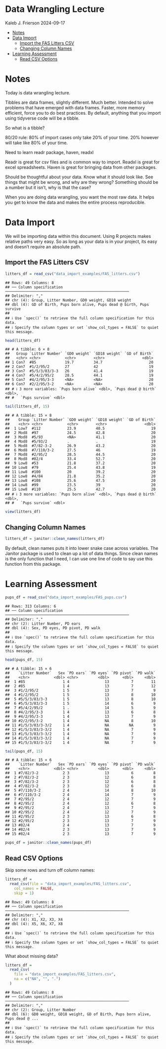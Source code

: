 Data Wrangling Lecture
================
Kaleb J. Frierson
2024-09-17

- [Notes](#notes)
- [Data Import](#data-import)
  - [Import the FAS Litters CSV](#import-the-fas-litters-csv)
  - [Changing Column Names](#changing-column-names)
- [Learning Assessment](#learning-assessment)
  - [Read CSV Options](#read-csv-options)

# Notes

Today is data wrangling lecture.

Tibbles are data frames, slightly different. Much better. Intended to
solve problems that have emerged with data frames. Faster, more memory
efficient, force you to do best practices. By default, anything that you
import using tidyverse code will be a tibble.

So what is a tibble?

80/20 rule: 80% of import cases only take 20% of your time. 20% however
will take like 80% of your time.

Need to learn readr package, haven, readxl

Readr is great for csv files and is common way to import. Readxl is
great for excel spreadsheets. Haven is great for bringing data from
other packages.

Should be thoughtful about your data. Know what it should look like. See
things that might be wrong, and why are they wrong? Something should be
a number but it isn’t, why is that the case?

When you are doing data wrangling, you want the most raw data. It helps
you get to know the data and makes the entire process reproducible.

# Data Import

We will be importing data within this document. Using R projects makes
relative paths very easy. So as long as your data is in your project,
its easy and doesn’t require an absolute path.

## Import the FAS Litters CSV

``` r
litters_df = read_csv("data_import_examples/FAS_litters.csv")
```

    ## Rows: 49 Columns: 8
    ## ── Column specification ────────────────────────────────────────────────────────
    ## Delimiter: ","
    ## chr (4): Group, Litter Number, GD0 weight, GD18 weight
    ## dbl (4): GD of Birth, Pups born alive, Pups dead @ birth, Pups survive
    ## 
    ## ℹ Use `spec()` to retrieve the full column specification for this data.
    ## ℹ Specify the column types or set `show_col_types = FALSE` to quiet this message.

``` r
head(litters_df)
```

    ## # A tibble: 6 × 8
    ##   Group `Litter Number` `GD0 weight` `GD18 weight` `GD of Birth`
    ##   <chr> <chr>           <chr>        <chr>                 <dbl>
    ## 1 Con7  #85             19.7         34.7                     20
    ## 2 Con7  #1/2/95/2       27           42                       19
    ## 3 Con7  #5/5/3/83/3-3   26           41.4                     19
    ## 4 Con7  #5/4/2/95/2     28.5         44.1                     19
    ## 5 Con7  #4/2/95/3-3     <NA>         <NA>                     20
    ## 6 Con7  #2/2/95/3-2     <NA>         <NA>                     20
    ## # ℹ 3 more variables: `Pups born alive` <dbl>, `Pups dead @ birth` <dbl>,
    ## #   `Pups survive` <dbl>

``` r
tail(litters_df, 15)
```

    ## # A tibble: 15 × 8
    ##    Group `Litter Number` `GD0 weight` `GD18 weight` `GD of Birth`
    ##    <chr> <chr>           <chr>        <chr>                 <dbl>
    ##  1 Low7  #112            23.9         40.5                     19
    ##  2 Mod8  #97             24.5         42.8                     20
    ##  3 Mod8  #5/93           <NA>         41.1                     20
    ##  4 Mod8  #5/93/2         .            .                        19
    ##  5 Mod8  #7/82-3-2       26.9         43.2                     20
    ##  6 Mod8  #7/110/3-2      27.5         46                       19
    ##  7 Mod8  #2/95/2         28.5         44.5                     20
    ##  8 Mod8  #82/4           33.4         52.7                     20
    ##  9 Low8  #53             21.8         37.2                     20
    ## 10 Low8  #79             25.4         43.8                     19
    ## 11 Low8  #100            20           39.2                     20
    ## 12 Low8  #4/84           21.8         35.2                     20
    ## 13 Low8  #108            25.6         47.5                     20
    ## 14 Low8  #99             23.5         39                       20
    ## 15 Low8  #110            25.5         42.7                     20
    ## # ℹ 3 more variables: `Pups born alive` <dbl>, `Pups dead @ birth` <dbl>,
    ## #   `Pups survive` <dbl>

``` r
view(litters_df)
```

## Changing Column Names

``` r
litters_df = janitor::clean_names(litters_df)
```

By default, clean names puts it into lower snake case across variables.
The Janitor package is used to clean up a lot of data things. Since
clean names is the only function that I need, I can use one line of code
to say use this function from this package.

# Learning Assessment

``` r
pups_df = read_csv("data_import_examples/FAS_pups.csv")
```

    ## Rows: 313 Columns: 6
    ## ── Column specification ────────────────────────────────────────────────────────
    ## Delimiter: ","
    ## chr (2): Litter Number, PD ears
    ## dbl (4): Sex, PD eyes, PD pivot, PD walk
    ## 
    ## ℹ Use `spec()` to retrieve the full column specification for this data.
    ## ℹ Specify the column types or set `show_col_types = FALSE` to quiet this message.

``` r
head(pups_df, 15)
```

    ## # A tibble: 15 × 6
    ##    `Litter Number`   Sex `PD ears` `PD eyes` `PD pivot` `PD walk`
    ##    <chr>           <dbl> <chr>         <dbl>      <dbl>     <dbl>
    ##  1 #85                 1 4                13          7        11
    ##  2 #85                 1 4                13          7        12
    ##  3 #1/2/95/2           1 5                13          7         9
    ##  4 #1/2/95/2           1 5                13          8        10
    ##  5 #5/5/3/83/3-3       1 5                13          8        10
    ##  6 #5/5/3/83/3-3       1 5                14          6         9
    ##  7 #5/4/2/95/2         1 .                14          5         9
    ##  8 #4/2/95/3-3         1 4                13          6         8
    ##  9 #4/2/95/3-3         1 4                13          7         9
    ## 10 #2/2/95/3-2         1 4                NA          8        10
    ## 11 #1/5/3/83/3-3/2     1 4                NA         NA         9
    ## 12 #1/5/3/83/3-3/2     1 4                NA          7         9
    ## 13 #1/5/3/83/3-3/2     1 4                NA          7         9
    ## 14 #1/5/3/83/3-3/2     1 4                NA          7         9
    ## 15 #1/5/3/83/3-3/2     1 4                NA          7         9

``` r
tail(pups_df, 15)
```

    ## # A tibble: 15 × 6
    ##    `Litter Number`   Sex `PD ears` `PD eyes` `PD pivot` `PD walk`
    ##    <chr>           <dbl> <chr>         <dbl>      <dbl>     <dbl>
    ##  1 #7/82/3-2           2 3                13          6         8
    ##  2 #7/82/3-2           2 3                12          6         8
    ##  3 #7/82/3-2           2 3                12          6         8
    ##  4 #7/82/3-2           2 3                12          6         8
    ##  5 #7/110/3-2          2 4                14          8        10
    ##  6 #7/110/3-2          2 4                14          7         9
    ##  7 #2/95/2             2 4                12          7         9
    ##  8 #2/95/2             2 4                12          6         8
    ##  9 #2/95/2             2 4                13          7         9
    ## 10 #2/95/2             2 4                12          7         9
    ## 11 #2/95/2             2 3                13          6         8
    ## 12 #2/95/2             2 3                13          7         9
    ## 13 #82/4               2 4                13          7         9
    ## 14 #82/4               2 3                13          7         9
    ## 15 #82/4               2 3                13          7         9

``` r
pups_df = janitor::clean_names(pups_df)
```

## Read CSV Options

Skip some rows and turn off column names:

``` r
litters_df = 
  read_csv(file = "data_import_examples/FAS_litters.csv", 
    col_names = FALSE, 
    skip = 1) 
```

    ## Rows: 49 Columns: 8
    ## ── Column specification ────────────────────────────────────────────────────────
    ## Delimiter: ","
    ## chr (4): X1, X2, X3, X4
    ## dbl (4): X5, X6, X7, X8
    ## 
    ## ℹ Use `spec()` to retrieve the full column specification for this data.
    ## ℹ Specify the column types or set `show_col_types = FALSE` to quiet this message.

What about missing data?

``` r
litters_df = 
  read_csv(
    file = "data_import_examples/FAS_litters.csv",
    na = c("NA", "", ".")
  )
```

    ## Rows: 49 Columns: 8
    ## ── Column specification ────────────────────────────────────────────────────────
    ## Delimiter: ","
    ## chr (2): Group, Litter Number
    ## dbl (6): GD0 weight, GD18 weight, GD of Birth, Pups born alive, Pups dead @ ...
    ## 
    ## ℹ Use `spec()` to retrieve the full column specification for this data.
    ## ℹ Specify the column types or set `show_col_types = FALSE` to quiet this message.
